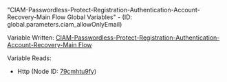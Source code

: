 "CIAM-Passwordless-Protect-Registration-Authentication-Account-Recovery-Main Flow Global Variables" - (ID: global.parameters.ciam_allowOnlyEmail)

Variable Written:
[CIAM-Passwordless-Protect-Registration-Authentication-Account-Recovery-Main Flow](../index.md#Variables)

Variable Reads:
* Http (Node ID: [79cmhtu9fy](../nodes/79cmhtu9fy.md))
